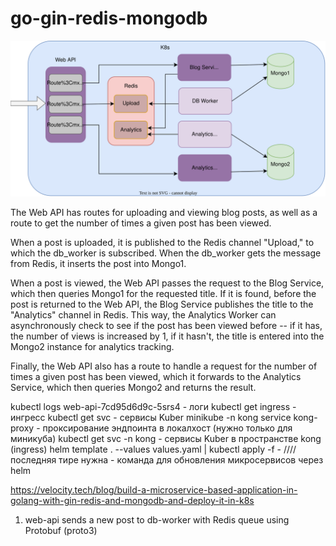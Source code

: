 # go-gin-redis-mongodb

![Diagram](https://raw.githubusercontent.com/jeff-vincent/go-gin-redis-mongodb/dev/images/Untitled%20Diagram-32.drawio.svg)

The Web API has routes for uploading and viewing blog posts, as well as a route to get the number of times a given post has been viewed. 

When a post is uploaded, it is published to the Redis channel "Upload," to which the db_worker is subscribed. When the db_worker gets the message from Redis, it inserts the post into Mongo1. 

When a post is viewed, the Web API passes the request to the Blog Service, which then queries Mongo1 for the requested title. If it is found, before the post is returned to the Web API, the Blog Service publishes the title to the "Analytics" channel in Redis. This way, the Analytics Worker can asynchronously check to see if the post has been viewed before -- if it has, the number of views is increased by 1, if it hasn't, the title is entered into the Mongo2 instance for analytics tracking. 

Finally, the Web API also has a route to handle a request for the number of times a given post has been viewed, which it forwards to the Analytics Service, which then queries Mongo2 and returns the result. 

kubectl logs web-api-7cd95d6d9c-5srs4 - логи
kubectl get ingress - ингресс
kubectl get svc - сервисы Kuber
minikube -n kong service kong-proxy - проксирование эндпоинта в локалхост (нужно только для миникуба)
kubectl get svc -n kong - сервисы Kuber в пространстве kong (ingress)
helm template . --values values.yaml | kubectl apply -f - //// последняя тире нужна - команда для обновления микросервисов через helm

https://velocity.tech/blog/build-a-microservice-based-application-in-golang-with-gin-redis-and-mongodb-and-deploy-it-in-k8s

1. web-api sends a new post to db-worker with Redis queue using Protobuf (proto3)


